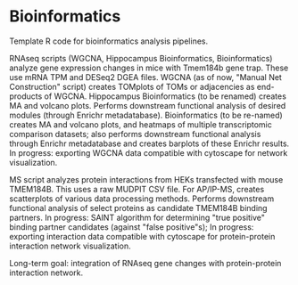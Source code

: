 # Bioinformatics
Template R code for bioinformatics analysis pipelines.

RNAseq scripts (WGCNA, Hippocampus Bioinformatics, Bioinformatics) analyze gene expression changes in mice with Tmem184b gene trap. These use mRNA TPM and DESeq2 DGEA files.
  WGCNA (as of now, "Manual Net Construction" script) creates TOMplots of TOMs or adjacencies as end-products of WGCNA.
  Hippocampus Bioinformatics (to be renamed) creates MA and volcano plots. Performs downstream functional analysis of desired modules (through Enrichr metadatabase).
  Bioinformatics (to be re-named) creates MA and volcano plots, and heatmaps of multiple transcriptomic comparison datasets; also performs downstream functional analysis through Enrichr metadatabase and creates barplots of these Enrichr results.
        In progress: exporting WGCNA data compatible with cytoscape for network visualization.

MS script analyzes protein interactions from HEKs transfected with mouse TMEM184B. This uses a raw MUDPIT CSV file.
  For AP/IP-MS, creates scatterplots of various data processing methods.
    Performs downstream functional analysis of select proteins as candidate TMEM184B binding partners.
        In progress: SAINT algorithm for determining "true positive" binding partner candidates (against "false positive"s);
        In progress: exporting interaction data compatible with cytoscape for protein-protein interaction network visualization.

Long-term goal: integration of RNAseq gene changes with protein-protein interaction network.
